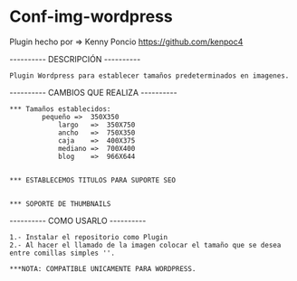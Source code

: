 # Conf-img-wordpress

Plugin hecho por   =>   Kenny Poncio
https://github.com/kenpoc4


----------   DESCRIPCIÓN   ----------


    Plugin Wordpress para establecer tamaños predeterminados en imagenes.
    

----------   CAMBIOS QUE REALIZA   ----------


    *** Tamaños establecidos:
			pequeño	=>	350X350
    			largo	=>	350X750
    			ancho	=>	750X350
    			caja	=>	400X375
    			mediano	=>	700X400
    			blog	=>	966X644


    *** ESTABLECEMOS TITULOS PARA SUPORTE SEO


    *** SOPORTE DE THUMBNAILS


----------   COMO USARLO   ----------


    1.- Instalar el repositorio como Plugin
    2.- Al hacer el llamado de la imagen colocar el tamaño que se desea entre comillas simples ''.
    
    ***NOTA: COMPATIBLE UNICAMENTE PARA WORDPRESS.
